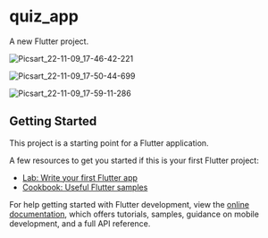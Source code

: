 # quiz_app

A new Flutter project.

![Picsart_22-11-09_17-46-42-221](https://user-images.githubusercontent.com/114262032/200881899-05438203-606d-4a10-9942-82b23d48c12c.jpg)

![Picsart_22-11-09_17-50-44-699](https://user-images.githubusercontent.com/114262032/200882069-66d338b2-1497-4443-b95d-6f08457632fb.jpg)

![Picsart_22-11-09_17-59-11-286](https://user-images.githubusercontent.com/114262032/200882079-dba637bb-8df7-44c6-b50d-bf81eb596dc4.jpg)


## Getting Started

This project is a starting point for a Flutter application.

A few resources to get you started if this is your first Flutter project:

- [Lab: Write your first Flutter app](https://docs.flutter.dev/get-started/codelab)
- [Cookbook: Useful Flutter samples](https://docs.flutter.dev/cookbook)

For help getting started with Flutter development, view the
[online documentation](https://docs.flutter.dev/), which offers tutorials,
samples, guidance on mobile development, and a full API reference.
